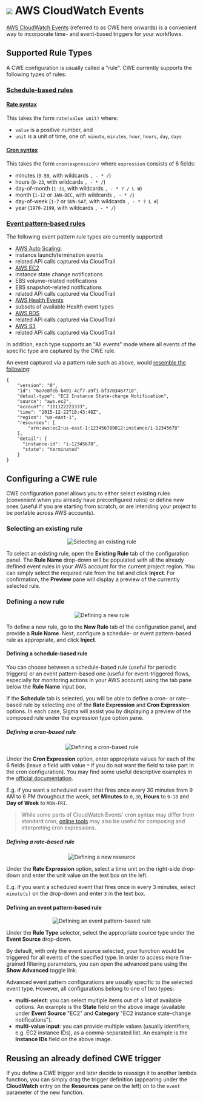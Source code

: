 # ![](images/cloudwatch/cloudwatch_icon.svg) AWS CloudWatch Events


[AWS CloudWatch Events](https://docs.aws.amazon.com/AmazonCloudWatch/latest/events/WhatIsCloudWatchEvents.html)
(referred to as CWE here onwards) is a convenient way to incorporate time- and event-based triggers for your workflows.


## Supported Rule Types

A CWE configuration is usually called a "rule". CWE currently supports the following types of rules:

### [Schedule-based rules](https://docs.aws.amazon.com/AmazonCloudWatch/latest/events/ScheduledEvents.html)

#### [Rate syntax](https://docs.aws.amazon.com/AmazonCloudWatch/latest/events/ScheduledEvents.html#RateExpressions)

This takes the form `rate(value unit)` where:
- `value` is a positive number, and
- `unit` is a unit of time, one of: `minute`, `minutes`, `hour`, `hours`, `day`, `days`

#### [Cron syntax](https://docs.aws.amazon.com/AmazonCloudWatch/latest/events/ScheduledEvents.html#CronExpressions)

This takes the form `cron(expression)` where `expression` consists of 6 fields:
- minutes (`0-59`, with wildcards `, - * /`)
- hours (`0-23`, with wildcards `, - * /`)
- day-of-month (`1-31`, with wildcards `, - * ? / L W`)
- month (`1-12` or `JAN-DEC`, with wildcards `, - * /`)
- day-of-week (`1-7` or `SUN-SAT`, with wildcards `, - * ? L #`)
- year (`1970-2199`, with wildcards `, - * /`)

### [Event pattern-based rules](https://docs.aws.amazon.com/AmazonCloudWatch/latest/events/CloudWatchEventsandEventPatterns.html)

The following event pattern rule types are currently supported:

- [AWS Auto Scaling](https://docs.aws.amazon.com/AmazonCloudWatch/latest/events/EventTypes.html#auto_scaling_event_types):
 - instance launch/termination events
 - related API calls captured via CloudTrail
- [AWS EC2](https://docs.aws.amazon.com/AmazonCloudWatch/latest/events/EventTypes.html#ec2_event_type)
 - instance state change notifications
 - EBS volume-related notifications
 - EBS snapshot-related notifications
 - related API calls captured via CloudTrail
- [AWS Health Events](https://docs.aws.amazon.com/AmazonCloudWatch/latest/events/EventTypes.html#health-event-types)
 - subsets of available Health event types
- [AWS RDS](https://docs.aws.amazon.com/AmazonRDS/latest/UserGuide/USER_Auditing.html)
 - related API calls captured via CloudTrail
- [AWS S3](https://docs.aws.amazon.com/AmazonCloudWatch/latest/events/EventTypes.html#api_event_type)
 - related API calls captured via CloudTrail

In addition, each type supports an "All events" mode where all events of the specific type are captured by the CWE rule.

An event captured via a pattern rule such as above,
would [resemble the following](https://docs.aws.amazon.com/AmazonCloudWatch/latest/events/CloudWatchEventsandEventPatterns.html):

```
{
    "version": "0",
    "id": "6a7e8feb-b491-4cf7-a9f1-bf3703467718",
    "detail-type": "EC2 Instance State-change Notification",
    "source": "aws.ec2",
    "account": "111122223333",
    "time": "2015-12-22T18:43:48Z",
    "region": "us-east-1",
    "resources": [
        "arn:aws:ec2:us-east-1:123456789012:instance/i-12345678"
    ],
    "detail": {
      "instance-id": "i-12345678",
      "state": "terminated"
    }
}
```


## Configuring a CWE rule

CWE configuration panel allows you to either select existing rules (convenient when you already have preconfigured rules)
or define new ones (useful if you are starting from scratch, or are intending your project to be portable across AWS accounts).

### Selecting an existing rule

<p align="center">
  <img src="./images/cloudwatch/existing-rule.png" alt="Selecting an existing rule">
</p>

To select an existing rule, open the **Existing Rule** tab of the configuration panel.
The **Rule Name** drop-down will be populated with all the already defined event rules in your AWS account
for the current project region.
You can simply select the required rule from the list and click **Inject**.
For confirmation, the **Preview** pane will display a preview of the currently selected rule.

### Defining a new rule

<p align="center">
  <img src="./images/cloudwatch/new-rule.png" alt="Defining a new rule">
</p>

To define a new rule, go to the **New Rule** tab of the configuration panel, and provide a **Rule Name**.
Next, configure a schedule- or event pattern-based rule as appropriate, and click **Inject**.

#### Defining a schedule-based rule

You can choose between a schedule-based rule (useful for periodic triggers) or an event pattern-based one
(useful for event-triggered flows, especially for monitoring actions in your AWS account)
using the tab pane below the **Rule Name** input box.

If the **Schedule** tab is selected, you will be able to define a cron- or rate-based rule
by selecting one of the **Rate Expression** and **Cron Expression** options.
In each case, Sigma will assist you by displaying a preview of the composed rule under the expression type option pane.

##### Defining a cron-based rule

<p align="center">
  <img src="./images/cloudwatch/cron-rule.png" alt="Defining a cron-based rule">
</p>

Under the **Cron Expression** option, enter appropriate values for each of the 6 fields
(leave a field with value `*` if you do not want the field to take part in the cron configuration).
You may find some useful descriptive examples in the
[official documentation](https://docs.aws.amazon.com/AmazonCloudWatch/latest/events/ScheduledEvents.html#CronExpressions).

E.g. if you want a scheduled event that fires once every 30 minutes from 9 AM to 6 PM throughout the week,
set **Minutes** to `0,30`, **Hours** to `9-18` and **Day of Week** to `MON-FRI`.

> While some parts of CloudWatch Events' cron syntax may differ from standard cron,
[online tools](https://crontab.guru/) may also be useful for composing and interpreting cron expressions.

##### Defining a rate-based rule

<p align="center">
  <img src="./images/cloudwatch/rate-rule.png" alt="Defining a new resource">
</p>

Under the **Rate Expression** option, select a time unit on the right-side drop-down
and enter the unit value on the text box on the left.

E.g. if you want a scheduled event that fires once in every 3 minutes, select `minute(s)` on the drop-down
and enter `3` in the text box.

#### Defining an event pattern-based rule

<p align="center">
  <img src="./images/cloudwatch/event-pattern.png" alt="Defining an event pattern-based rule">
</p>

Under the **Rule Type** selector, select the appropriate source type under the **Event Source** drop-down.

By default, with only the event source selected, your function would be triggered for all events of the specified type.
In order to access more fine-grained filtering parameters,
you can open the advanced pane using the **Show Advanced** toggle link.

Advanced event pattern configurations are usually specific to the selected event type.
However, all configurations belong to one of two types:

- **multi-select**: you can select multiple items out of a list of available options.
An example is the **State** field on the above image
(available under **Event Source** "EC2" and **Category** "EC2 instance state-change notifications").
- **multi-value input**: you can provide multiple values (usually identifiers, e.g. EC2 instance IDs),
as a comma-separated list.
An example is the **Instance IDs** field on the above image.


## Reusing an already defined CWE trigger

If you define a CWE trigger and later decide to reassign it to another lambda function,
you can simply drag the trigger definition (appearing under the **CloudWatch** entry on the **Resources** pane on the left)
on to the `event` parameter of the new function.
